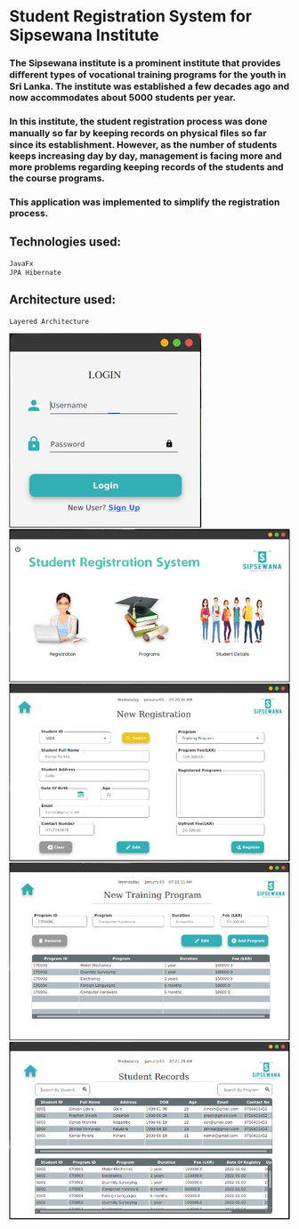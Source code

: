 # **Student Registration System for Sipsewana Institute**

### The Sipsewana institute is a prominent institute that provides diﬀerent types of vocational training programs for the youth in Sri Lanka. The institute was established a few decades ago and now accommodates about 5000 students per year.

### In this institute, the student registration process was done manually so far by keeping records on physical ﬁles so far since its establishment. However, as the number of students keeps increasing day by day, management is facing more and more problems regarding keeping records of the students and the course programs.

### This application was implemented to simplify the registration process.

##

## **Technologies used:**

    JavaFx
    JPA Hibernate

##

## **Architecture used:**

    Layered Architecture

<img src = "src/lk/ijse/registration_system/view/assets/images/ss/login.png"/> <br>
<img src = "src/lk/ijse/registration_system/view/assets/images/ss/dashboard.png"/> <br>
<img src = "src/lk/ijse/registration_system/view/assets/images/ss/student_registration.png"/> <br>
<img src = "src/lk/ijse/registration_system/view/assets/images/ss/program_registration.png"/> <br>
<img src = "src/lk/ijse/registration_system/view/assets/images/ss/student_records.png"/>
